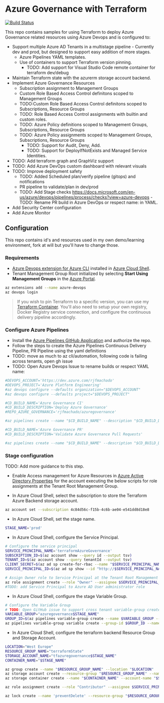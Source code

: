 # Azure Governance with Terraform

[![Build Status](https://dev.azure.com/rjfmachado/azuredemos/_apis/build/status/rjfmachado.azuregovernance?branchName=master)](https://dev.azure.com/rjfmachado/azuredemos/_build/latest?definitionId=20&branchName=master)

This repo contains samples for using Terraform to deploy Azure Governance related resources using Azure Devops and is configured to:

- Support multiple Azure AD Tenants in a multistage pipeline - Currently dev and prod, but designed to support easy addition of more stages.
  - Azure Pipelines YAML templates.
  - Use of containers to support Terraform version pinning.
    - TODO: Add support for Visual Studio Code remote container for terraform dev/debug
- Maintain Terraform state with the azurerm storage account backend.
- Implement Azure Governance Resources
  - Subscription assignment to Management Groups
  - Custom Role Based Access Control definitons scoped to Management Groups
  - TODO:Custom Role Based Access Control definitons scoped to Subscriptions, Resource Groups
  - TODO: Role Based Access Control assignments with builtin and custom roles.
  - TODO: Azure Policy definitions scoped to Management Groups, Subscriptions, Resource Groups
  - TODO: Azure Policy assignments scoped to Management Groups, Subscriptions, Resource Groups
    - TODO: Support for Audit, Deny, Add.
    - TODO: Support for DeployIfNotExists and Managed Service Identities.
- TODO: Add terraform graph and GraphViz support
- TODO: Add Azure DevOps custom dashboard with relevant visuals
- TODO: Improve deployment safety
  - TODO: Added Scheduled plan/verify pipeline (gitops) and notifications
  - PR pipeline to validate/plan in dev/prod
  - TODO: Add Stage checks https://docs.microsoft.com/en-us/azure/devops/pipelines/process/checks?view=azure-devops
  -TODO: Rename PR build in Azure DevOps or respect name: in YAML.
- Add Security Center configuration
- Add Azure Monitor

## Configuration

This repo contains id's and resources used in my own demo/learning environment, fork at will but you'll have to change those.

### Requirements

- [Azure Devops extension for Azure CLI](https://github.com/Azure/azure-devops-cli-extension) installed in [Azure Cloud Shell](https://shell.azure.com/).
- Tenant Management Group Root initialized by selecting **Start Using Management Groups** in the [Azure Portal](https://portal.azure.com/#blade/Microsoft_Azure_ManagementGroups/HierarchyBlade).

```bash
az extensions add --name azure-devops
az devops login
```

> If you wish to pin Terraform to a specific version, you can use my [Terraform Container](https://github.com/rjfmachado/containers/tree/master/src/terraform). You'll also need to setup your own registry, Docker Registry service connection, and configure the continuous delivery pipeline accordingly.

### Configure Azure Pipelines

- Install the [Azure Pipelines GitHub Application](https://github.com/apps/azure-pipelines) and authorize the repo.
- Follow the steps to create the Azure Pipelines Continuous Delivery Pipeline, PR Pipeline using the yaml definitions
- TODO: move as much to az cli/automation, following code is failing across tenants, open gh issue
- TODO: Open Azure Devops Issue to rename builds or respect YAML name:

```bash
#DEVOPS_ACCOUNT='https://dev.azure.com/rjfmachado'
#DEVOPS_PROJECT='Azure Platform Engineering'
#az devops configure --defaults organization="$DEVOPS_ACCOUNT"
#az devops configure --defaults project="$DEVOPS_PROJECT"

#CD_BUILD_NAME='Azure Governance CI'
#CD_BUILD_DESCRIPTION='Deploy Azure Governance'
#REPO_AZURE_GOVERNANCE='rjfmachado/azuregovernance'

#az pipelines create --name "$CD_BUILD_NAME" --description "$CD_BUILD_DESCRIPTION" --repository $REPO_AZURE_GOVERNANCE --branch master --yml-path build/cd/azure-pipelines.yml --service-connection rjfmachado --repository-type github

#CD_BUILD_NAME='Azure Governance PR'
#CD_BUILD_DESCRIPTION='Validate Azure Governance Pull Requests'

#az pipelines create --name "$CD_BUILD_NAME" --description "$CD_BUILD_DESCRIPTION" --repository $REPO_AZURE_GOVERNANCE --branch master --yml-path build/cd/azure-pipelines.yml --service-connection rjfmachado --repository-type github

```

### Stage configuration

TODO: Add more guidance to this step.

- Enable Access management for Azure Resources in [Azure Active Directory Properties](https://portal.azure.com/#blade/Microsoft_AAD_IAM/ActiveDirectoryMenuBlade/Properties) for the account executing the below scripts for role assignments at the Tenant Root Management Group.

- In Azure Cloud Shell, select the subscription to store the Terraform Azure Backend storage account.

```bash
az account set --subscription 4c84d56c-f15b-4c6b-ae04-e541dd8d18e8
```

- In Azure Cloud Shell, set the stage name.

```bash
STAGE_NAME='prod'
```

- In Azure Cloud Shell, configure the Service Principal.

```bash
# Configure the service principal
SERVICE_PRINCIPAL_NAME='terraformAzureGovernance'
SUBSCRIPTION_ID=$(az account show --query id --output tsv)
TENANT_ID=$(az account show --query tenantId --output tsv)
CLIENT_SECRET=$(az ad sp create-for-rbac --name "$SERVICE_PRINCIPAL_NAME" --skip-assignment --years 1 --query password --output tsv)
SERVICE_PRINCIPAL_ID=$(az ad sp show --id "http://$SERVICE_PRINCIPAL_NAME" --query appId --output tsv)

# Assign Owner role to Service Principal at the Tenant Root Management Group
az role assignment create --role "Owner" --assignee $SERVICE_PRINCIPAL_ID --scope "/providers/Microsoft.Management/managementGroups/$TENANT_ID"
#TODO: add Service Principal to Azure AD User administrator role
```

- In Azure Cloud Shell, configure the stage Variable Group.

```bash
# Configure the Variable Group
# TODO: Open GitHub issue to support cross tenant variable-group create with PAT auth. use az login to the tenant connected to Azure DevOps as a workaround.
VARIABLE_GROUP="azuregovernance$STAGE_NAME"
GROUP_ID=$(az pipelines variable-group create --name $VARIABLE_GROUP --authorize false --variables ARM_CLIENT_ID=$SERVICE_PRINCIPAL_ID ARM_SUBSCRIPTION_ID=$SUBSCRIPTION_ID ARM_TENANT_ID=$TENANT_ID --query id --output tsv)
az pipelines variable-group variable create --group-id $GROUP_ID --name ARM_CLIENT_SECRET --value $CLIENT_SECRET --secret true
```

- In Azure Cloud Shell, configure the terraform backend Resource Group and Storage Account.

```bash
LOCATION="West Europe"
RESOURCE_GROUP_NAME="terraformState"
STORAGE_ACCOUNT_NAME="tfazuregovernance$STAGE_NAME"
CONTAINER_NAME="$STAGE_NAME"

az group create --name "$RESOURCE_GROUP_NAME" --location "$LOCATION"
az storage account create --resource-group "$RESOURCE_GROUP_NAME" --name "$STORAGE_ACCOUNT_NAME" --sku Standard_LRS --encryption-services blob --https-only --kind StorageV2
az storage container create --name "$CONTAINER_NAME" --account-name "$STORAGE_ACCOUNT_NAME"

az role assignment create --role "Contributor" --assignee $SERVICE_PRINCIPAL_ID --resource-group "$RESOURCE_GROUP_NAME"

az lock create --name 'preventDelete' --resource-group "$RESOURCE_GROUP_NAME" --lock-type CanNotDelete

```
